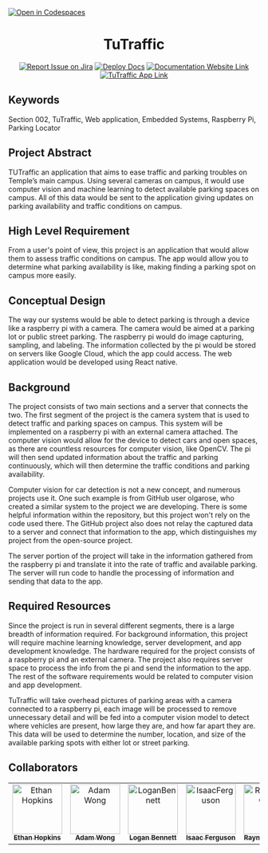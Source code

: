 [![Open in Codespaces](https://classroom.github.com/assets/launch-codespace-f4981d0f882b2a3f0472912d15f9806d57e124e0fc890972558857b51b24a6f9.svg)](https://classroom.github.com/open-in-codespaces?assignment_repo_id=10118243)
<div align="center">

# TuTraffic
[![Report Issue on Jira](https://img.shields.io/badge/Report%20Issues-Jira-0052CC?style=flat&logo=jira-software)](https://temple-cis-projects-in-cs.atlassian.net/jira/software/c/projects/TT/issues)
[![Deploy Docs](https://github.com/ApplebaumIan/tu-cis-4398-docs-template/actions/workflows/deploy.yml/badge.svg)](https://github.com/Capstone-Projects-2023-Spring/project-tutraffic/actions/workflows/deploy.yml)
[![Documentation Website Link](https://img.shields.io/badge/-Documentation%20Website-brightgreen)](https://capstone-projects-2023-spring.github.io/project-tutraffic/)
[![TuTraffic App Link](https://img.shields.io/badge/-TuTraffic--App-red)](https://tutrafficdatabase.web.app/)


</div>


## Keywords

Section 002, TuTraffic, Web application, Embedded Systems, Raspberry Pi, Parking Locator

## Project Abstract

TUTraffic an application that aims to ease traffic and parking troubles on Temple’s main campus. Using several cameras on campus, it would use computer vision and machine learning to detect available parking spaces on campus. All of this data would be sent to the application giving updates on parking availability and traffic conditions on campus.

## High Level Requirement

From a user's point of view, this project is an application that would allow them to assess traffic conditions on campus. The app would allow you to determine what parking availability is like, making finding a parking spot on campus more easily.

## Conceptual Design

The way our systems would be able to detect parking is through a device like a raspberry pi with a camera. The camera would be aimed at a parking lot or public street parking. The raspberry pi would do image capturing, sampling, and labeling. The information collected by the pi would be stored on servers like Google Cloud, which the app could access. The web application would be developed using React native.

## Background

The project consists of two main sections and a server that connects the two. The first segment of the project is the camera system that is used to detect traffic and parking spaces on campus. This system will be implemented on a raspberry pi with an external camera attached. The computer
vision would allow for the device to detect cars and open spaces, as there are countless resources for computer vision, like OpenCV. The pi will then send updated information about the traffic and parking continuously, which will then determine the traffic conditions and parking availability.

Computer vision for car detection is not a new concept, and numerous projects use it. One such example is from GitHub user olgarose, who created a similar system to the project we are developing. There is some helpful information within the repository, but this project won't rely on the code
used there. The GitHub project also does not relay the captured data to a server and connect that information to the app, which distinguishes my project from the open-source project.

The server portion of the project will take in the information gathered from the raspberry pi and translate it into the rate of traffic and available parking. The server will run code to handle the processing of information and sending that data to the app.

## Required Resources
Since the project is run in several different segments, there is a large breadth of information required. For background information, this project will require machine learning knowledge, server development, and app development knowledge. The hardware required for the project consists of a raspberry pi and an external camera. The project also requires server space to process the info from the pi and send the information to the app. The rest of the software requirements would be related
to computer vision and app development.

TuTraffic will take overhead pictures of parking areas with a camera connected to a raspberry pi, each image will be processed to remove unnecessary detail and will be fed into a computer vision model to detect where vehicles are present, how large they are, and how far apart they are. This data will be used to determine the number, location, and size of the available parking spots with either lot or street parking.

## Collaborators

[//]: # ( readme: collaborators -start )
<table>
<tr>
    <td align="center">
        <a href="https://github.com/Ethan-Hopkins">
            <img src="https://avatars.githubusercontent.com/u/61639143?v=4" width="100;" alt="Ethan Hopkins"/>
            <br />
            <sub><b>Ethan Hopkins</b></sub>
        </a>
    </td>
    <td align="center">
        <a href="https://github.com/ka-puna">
            <img src="https://avatars.githubusercontent.com/u/40096469?v=4" width="100;" alt="Adam Wong"/>
            <br />
            <sub><b>Adam Wong</b></sub>
        </a>
    </td>
    <td align="center">
        <a href="https://github.com/loganbee">
            <img src="https://avatars.githubusercontent.com/u/77982149?v=4" width="100;" alt="LoganBennett"/>
            <br />
            <sub><b>Logan Bennett</b></sub>
        </a>
    </td>
        <td align="center">
        <a href="https://github.com/IsaacFerguson">
            <img src="https://avatars.githubusercontent.com/u/89540388?v=4" width="100;" alt="IsaacFerguson"/>
            <br />
            <sub><b>Isaac Ferguson</b></sub>
        </a>
    </td>
    <td align="center">
        <a href="https://github.com/Mo2artGit">
            <img src="https://avatars.githubusercontent.com/u/97559049?v=4" width="100;" alt="RaymondChen"/>
            <br />
            <sub><b>Raymond Chen</b></sub>
        </a>
    </td>
    <td align="center">
        <a href="https://github.com/brian-rangel">
            <img src="https://avatars.githubusercontent.com/u/61568328?v=4" width="100;" alt="BrianRangel"/>
            <br />
            <sub><b>Brian Rangel</b></sub>
        </a>
    </td>
    <td align="center">
        <a href="https://github.com/Guire9">
            <img src="https://avatars.githubusercontent.com/u/60325869?v=4" width="100;" alt="MaguireQvale"/>
            <br />
            <sub><b>Maguire Qvale</b></sub>
        </a>
    </td>
    <td align="center">
        <a href="https://github.com/JM-CS">
            <img src="https://avatars.githubusercontent.com/u/73761861?v=4" width="100;" alt="JasonMichel"/>
            <br />
            <sub><b>Jason Michel</b></sub>
        </a>
    </td></tr>
</table>

[//]: # ( readme: collaborators -end )
